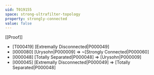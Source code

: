 ```yaml
---
uid: T019155
space: strong-ultrafilter-topology
property: strongly-connected
value: false
---
```

[[Proof]]

* [T000419] [Extremally Disconnected|P000049]
* [I000080] [Urysohn|P000009] => ~[Strongly Connected|P000060]
* [I000048] [Totally Separated|P000048] => [Urysohn|P000009]
* [I000045] [Extremally Disconnected|P000049] => [Totally Separated|P000048]

